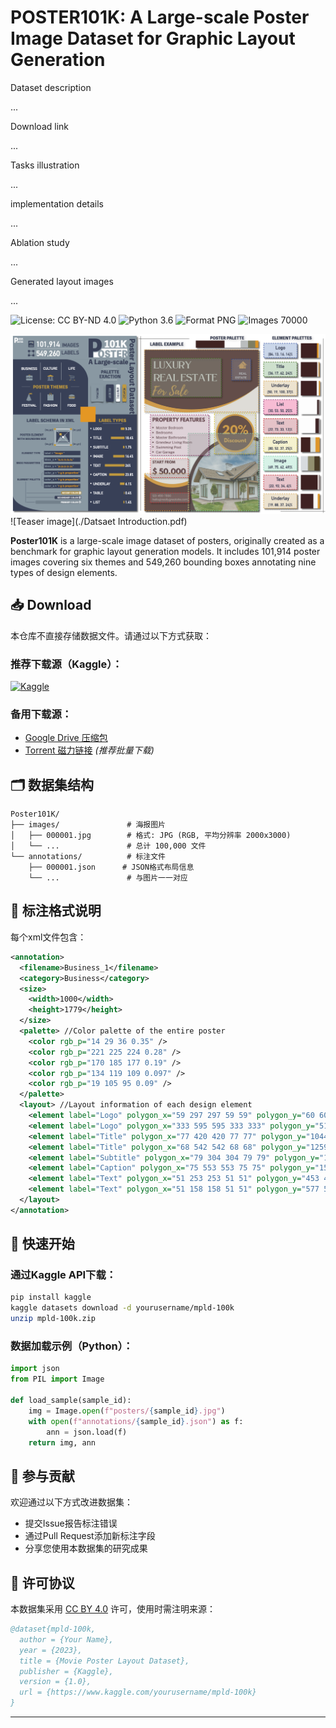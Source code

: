 # POSTER101K: A Large-scale Poster Image Dataset for Graphic Layout Generation

Dataset description

...

Download link

...

Tasks illustration

...

implementation details

...

Ablation study

...

Generated layout images

...

![License: CC BY-ND 4.0](https://img.shields.io/badge/License-CC_BY--ND_4.0-blue.svg)
![Python 3.6](https://img.shields.io/badge/Python-3.9-blue.svg)
![Format PNG](https://img.shields.io/badge/Format-PNG_JPG_WEBP-blue.svg)
![Images 70000](https://img.shields.io/badge/Images-100,000-blue.svg)

![Poster Examples](./Dataset_Introduction.png)  
![Teaser image](./Datsaet Introduction.pdf)

**Poster101K** is a large-scale image dataset of posters, originally created as a benchmark for graphic layout generation models. It includes 101,914 poster images covering six themes and 549,260 bounding boxes annotating nine types of design elements.



## 📥 Download
本仓库不直接存储数据文件。请通过以下方式获取：

### 推荐下载源（Kaggle）：
[![Kaggle](https://img.shields.io/badge/Download_on-Kaggle-20BEFF.svg)](https://www.kaggle.com/yourusername/mpld-100k)

### 备用下载源：
- [Google Drive 压缩包](https://drive.google.com/...)
- [Torrent 磁力链接](magnet:?xt=urn:btih:...) *(推荐批量下载)*

## 🗂️ 数据集结构
```
Poster101K/
├── images/               # 海报图片
│   ├── 000001.jpg        # 格式: JPG (RGB, 平均分辨率 2000x3000)
│   └── ...               # 总计 100,000 文件
└── annotations/          # 标注文件
    ├── 000001.json      # JSON格式布局信息
    └── ...               # 与图片一一对应
```

## 📝 标注格式说明
每个xml文件包含：
```xml
<annotation>
  <filename>Business_1</filename>
  <category>Business</category>
  <size>
    <width>1000</width>
    <height>1779</height>
  </size>
  <palette> //Color palette of the entire poster
    <color rgb_p="14 29 36 0.35" />
    <color rgb_p="221 225 224 0.28" />
    <color rgb_p="170 185 177 0.19" />
    <color rgb_p="134 119 109 0.097" />
    <color rgb_p="19 105 95 0.09" />
  </palette>
  <layout> //Layout information of each design element
    <element label="Logo" polygon_x="59 297 297 59 59" polygon_y="60 60 147 147 60" color_1="205 219 213 0.53" color_2="149 181 173 0.25" color_3="18 97 83 0.22" />
    <element label="Logo" polygon_x="333 595 595 333 333" polygon_y="51 51 159 159 51" color_1="230 233 235 0.64" color_2="182 207 201 0.19" color_3="21 98 85 0.16" />
    <element label="Title" polygon_x="77 420 420 77 77" polygon_y="1044 1044 1209 1209 1044" color_1="9 22 29 0.74" color_2="245 163 174 0.21" color_3="129 94 103 0.044" />
    <element label="Title" polygon_x="68 542 542 68 68" polygon_y="1259 1259 1374 1374 1259" color_1="9 18 25 0.79" color_2="238 240 241 0.14" color_3="119 125 128 0.064" />
    <element label="Subtitle" polygon_x="79 304 304 79 79" polygon_y="1396 1396 1471 1471 1396" color_1="7 14 20 0.77" color_2="240 241 242 0.17" color_3="121 125 128 0.058" />
    <element label="Caption" polygon_x="75 553 553 75 75" polygon_y="1524 1524 1587 1587 1524" color_1="10 16 23 0.61" color_2="242 172 185 0.35" color_3="119 89 99 0.042" />
    <element label="Text" polygon_x="51 253 253 51 51" polygon_y="453 453 498 498 453" color_1="205 219 211 0.46" color_2="153 181 172 0.42" color_3="54 112 98 0.12" />
    <element label="Text" polygon_x="51 158 158 51 51" polygon_y="577 577 771 771 577" color_1="162 190 183 0.58" color_2="197 217 209 0.29" color_3="45 109 95 0.13" />
  </layout>
</annotation>
```


## 🚀 快速开始
### 通过Kaggle API下载：
```bash
pip install kaggle
kaggle datasets download -d yourusername/mpld-100k
unzip mpld-100k.zip
```

### 数据加载示例（Python）：
```python
import json
from PIL import Image

def load_sample(sample_id):
    img = Image.open(f"posters/{sample_id}.jpg")
    with open(f"annotations/{sample_id}.json") as f:
        ann = json.load(f)
    return img, ann
```

## 🤝 参与贡献
欢迎通过以下方式改进数据集：
- 提交Issue报告标注错误
- 通过Pull Request添加新标注字段
- 分享您使用本数据集的研究成果

## 📜 许可协议
本数据集采用 [CC BY 4.0](LICENSE) 许可，使用时需注明来源：
```bibtex
@dataset{mpld-100k,
  author = {Your Name},
  year = {2023},
  title = {Movie Poster Layout Dataset},
  publisher = {Kaggle},
  version = {1.0},
  url = {https://www.kaggle.com/yourusername/mpld-100k}
}
```

---

